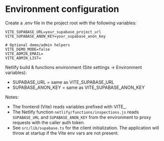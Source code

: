 # Environment configuration

Create a .env file in the project root with the following variables:

```
VITE_SUPABASE_URL=your_supabase_project_url
VITE_SUPABASE_ANON_KEY=your_supabase_anon_key

# Optional demo/admin helpers
VITE_DEMO_MODE=false
VITE_ADMIN_EMAIL=
VITE_ADMIN_LIST=
```

Netlify build & functions environment (Site settings → Environment variables):

- SUPABASE_URL = same as VITE_SUPABASE_URL
- SUPABASE_ANON_KEY = same as VITE_SUPABASE_ANON_KEY

Notes:
- The frontend (Vite) reads variables prefixed with VITE_.
- The Netlify function `netlify/functions/inspections.js` reads `SUPABASE_URL` and `SUPABASE_ANON_KEY` from the environment to proxy requests with the caller auth token.
- See `src/lib/supabase.ts` for the client initialization. The application will throw at startup if the Vite env vars are not present.
